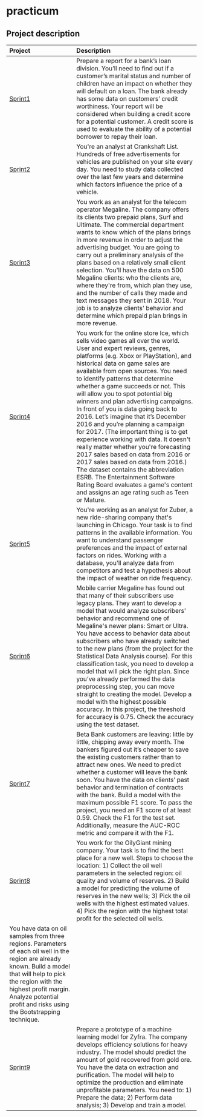 # practicum
## Project description
|Project | Description |
|:----   |:---         |
| <a href="https://github.com/sl2902/practicum/tree/main/sprint01_bank_loan_report">Sprint1</a>       |Prepare a report for a bank’s loan division. You’ll need to find out if a customer’s marital status and number of children have an impact on whether they           will default on a loan. The bank already has some data on customers’ credit worthiness. Your report will be considered when building a credit score for a           potential customer. A credit score is used to evaluate the ability of a potential borrower to repay their loan.|
| <a href="https://github.com/sl2902/practicum/tree/main/sprint01_bank_loan_report">Sprint2</a>        |You're an analyst at Crankshaft List. Hundreds of free advertisements for vehicles are published on your site every day. You need to study data collected           over the last few years and determine which factors influence the price of a vehicle.|
| <a href="https://github.com/sl2902/practicum/tree/main/sprint01_bank_loan_report">Sprint3</a>        |You work as an analyst for the telecom operator Megaline. The company offers its clients two prepaid plans, Surf and Ultimate. The commercial department             wants to know which of the plans brings in more revenue in order to adjust the advertising budget. You are going to carry out a preliminary analysis of             the plans based on a relatively small client selection. You'll have the data on 500 Megaline clients: who the clients are, where they're from, which plan           they use, and the number of calls they made and text messages they sent in 2018. Your job is to analyze clients' behavior and determine which prepaid plan           brings in more revenue.|
| <a href="https://github.com/sl2902/practicum/tree/main/sprint01_bank_loan_report">Sprint4</a>        |You work for the online store Ice, which sells video games all over the world. User and expert reviews, genres, platforms (e.g. Xbox or PlayStation), and           historical data on game sales are available from open sources. You need to identify patterns that determine whether a game succeeds or not. This will               allow you to spot potential big winners and plan advertising campaigns. In front of you is data going back to 2016. Let’s imagine that it’s December 2016           and you’re planning a campaign for 2017. (The important thing is to get experience working with data. It doesn't really matter whether you're forecasting           2017 sales based on data from 2016 or 2017 sales based on data from 2016.) The dataset contains the abbreviation ESRB. The Entertainment Software Rating             Board evaluates a game's content and assigns an age rating such as Teen or Mature.|
| <a href="https://github.com/sl2902/practicum/tree/main/sprint01_bank_loan_report">Sprint5</a>        |You're working as an analyst for Zuber, a new ride-sharing company that's launching in Chicago. Your task is to find patterns in the available                       information. You want to understand passenger preferences and the impact of external factors on rides. Working with a database, you'll analyze data from             competitors and test a hypothesis about the impact of weather on ride frequency.|
| <a href="https://github.com/sl2902/practicum/tree/main/sprint01_bank_loan_report">Sprint6</a>        |Mobile carrier Megaline has found out that many of their subscribers use legacy plans. They want to develop a model that would analyze subscribers'                 behavior and recommend one of Megaline's newer plans: Smart or Ultra. You have access to behavior data about subscribers who have already switched to the           new plans (from the project for the Statistical Data Analysis course). For this classification task, you need to develop a model that will pick the right           plan. Since you’ve already performed the data preprocessing step, you can move straight to creating the model. Develop a model with the highest possible             accuracy. In this project, the threshold for accuracy is 0.75. Check the accuracy using the test dataset.|
| <a href="https://github.com/sl2902/practicum/tree/main/sprint01_bank_loan_report">Sprint7</a>        |Beta Bank customers are leaving: little by little, chipping away every month. The bankers figured out it’s cheaper to save the existing customers rather             than to attract new ones. We need to predict whether a customer will leave the bank soon. You have the data on clients’ past behavior and termination of             contracts with the bank. Build a model with the maximum possible F1 score. To pass the project, you need an F1 score of at least 0.59. Check the F1 for             the test set. Additionally, measure the AUC-ROC metric and compare it with the F1.|
| <a href="https://github.com/sl2902/practicum/tree/main/sprint01_bank_loan_report">Sprint8</a>        |You work for the OilyGiant mining company. Your task is to find the best place for a new well. Steps to choose the location: 1) Collect the oil well                 parameters in the selected region: oil quality and volume of reserves. 2) Build a model for predicting the volume of reserves in the new wells; 3) Pick             the oil wells with the highest estimated values. 4) Pick the region with the highest total profit for the selected oil wells. 
          You have data on oil samples from three regions. Parameters of each oil well in the region are already known. Build a model that will help to pick the               region with the highest profit margin. Analyze potential profit and risks using the Bootstrapping technique.|
| <a href="https://github.com/sl2902/practicum/tree/main/sprint01_bank_loan_report">Sprint9</a>        |Prepare a prototype of a machine learning model for Zyfra. The company develops efficiency solutions for heavy industry. The model should predict the               amount of gold recovered from gold ore. You have the data on extraction and purification. The model will help to optimize the production and eliminate               unprofitable parameters. You need to: 1) Prepare the data; 2) Perform data analysis; 3) Develop and train a model.|


